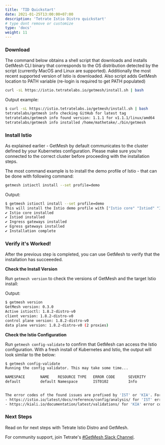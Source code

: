 ```yaml
---
title: 'TID Quickstart'
date: 2021-01-25T13:00:00+07:00
description: 'Tetrate Istio Distro quickstart'
# type dont remove or customize
type: 'docs'
weight: 11
---
```


<h3>Download</h3>

The command below obtains a shell script that downloads and installs GetMesh CLI binary that corresponds to the OS distribution detected by the script (currently MacOS and Linux are supported). Additionally the most recent supported version of Istio is downloaded. Also script adds GetMesh location to PATH variable (re-login is required to get PATH populated)

```sh
curl -sL https://istio.tetratelabs.io/getmesh/install.sh | bash
```

Output example:

```sh
$ curl -sL https://istio.tetratelabs.io/getmesh/install.sh | bash
tetratelabs/getmesh info checking GitHub for latest tag
tetratelabs/getmesh info found version: 1.1.1 for v1.1.1/linux/amd64
tetratelabs/getmesh info installed /home/mathetake/./bin/getmesh
```

<h3>Install Istio</h3>

As explained earlier - GetMesh by default communicates to the cluster defined by your Kubernetes configuration. Please make sure you’re connected to the correct cluster before proceeding with the installation steps.

The most command example is to install the demo profile of Istio - that can be done with following command:

```sh
getmesh istioctl install --set profile=demo
```

Output:

```sh
$ getmesh istioctl install --set profile=demo
This will install the Istio demo profile with ["Istio core" "Istiod" "Ingress gateways" "Egress gateways"] components into the cluster. Proceed? (y/N) Y
✔ Istio core installed
✔ Istiod installed
✔ Ingress gateways installed
✔ Egress gateways installed
✔ Installation complete
```

<h3>Verify it's Worked!</h3>

After the previous step is completed, you can use GetMesh to verify that the installation has succeeeded.

**Check the Install Version**

Run `getmesh version` to check the versions of GetMesh and the target Istio install:

Output:

```sh
$ getmesh version
GetMesh version: 0.3.0
Active istioctl: 1.8.2-distro-v0
client version: 1.8.2-distro-v0
control plane version: 1.8.2-distro-v0
data plane version: 1.8.2-distro-v0 (2 proxies)
```

**Check the Istio Configuration**

Run `getmesh config-validate` to confirm that GetMesh can access the Istio configuration. With a fresh install of Kubernetes and Istio, the output will look similar to the below:

```sh
$ getmesh config-validate
Running the config validator. This may take some time...

NAMESPACE       NAME    RESOURCE TYPE   ERROR CODE      SEVERITY        MESSAGE
default         default Namespace       IST0102         Info            The namespace is not enabled for Istio injection. Run 'kubectl label namespace default istio-injection=enabled' to
                                                                        enable it, or 'kubectl label namespace default istio-injection=disabled' to explicitly mark it as not needing injection.

The error codes of the found issues are prefixed by 'IST' or 'KIA'. For the detailed explanation, please refer to
- https://istio.io/latest/docs/reference/config/analysis/ for 'IST' error codes
- https://kiali.io/documentation/latest/validations/ for 'KIA' error codes
```

<h3>Next Steps</h3>

Read on for next steps with Tetrate Istio Distro and GetMesh.

For community support, join Tetrate's <a href="https://tetr8.io/tetrate-community">#GetMesh Slack Channel</a>.
